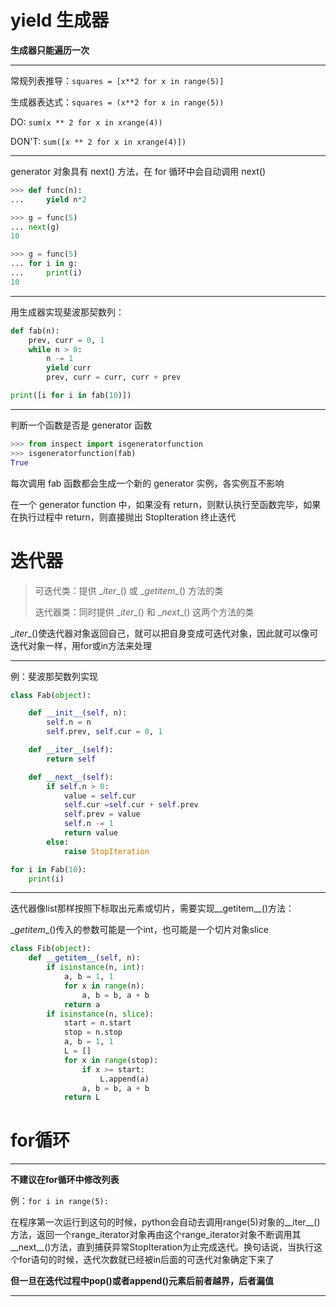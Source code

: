 # yield 生成器

**生成器只能遍历一次**

---

常规列表推导：`squares = [x**2 for x in range(5)]`

生成器表达式：`squares = (x**2 for x in range(5))`

DO: `sum(x ** 2 for x in xrange(4))`

DON'T: `sum([x ** 2 for x in xrange(4)])`

---

generator 对象具有 next() 方法，在 for 循环中会自动调用 next()

``` python
>>> def func(n):
...     yield n*2

>>> g = func(5)
... next(g)
10

>>> g = func(5)
... for i in g:
...     print(i)
10
```

---

用生成器实现斐波那契数列：

``` python
def fab(n):
    prev, curr = 0, 1
    while n > 0:
        n -= 1
        yield curr
        prev, curr = curr, curr + prev

print([i for i in fab(10)])
```

---

判断一个函数是否是 generator 函数

``` python
>>> from inspect import isgeneratorfunction
>>> isgeneratorfunction(fab)
True
```

每次调用 fab 函数都会生成一个新的 generator 实例，各实例互不影响

在一个 generator function 中，如果没有 return，则默认执行至函数完毕，如果在执行过程中 return，则直接抛出 StopIteration 终止迭代

# 迭代器

> 可迭代类：提供 \__iter__() 或 \__getitem__() 方法的类
>
> 迭代器类：同时提供 \__iter__() 和 \__next__() 这两个方法的类

\__iter__()使迭代器对象返回自己，就可以把自身变成可迭代对象，因此就可以像可迭代对象一样，用for或in方法来处理

---

例：斐波那契数列实现

``` python
class Fab(object):

    def __init__(self, n):
        self.n = n
        self.prev, self.cur = 0, 1

    def __iter__(self):
        return self

    def __next__(self):
        if self.n > 0:
            value = self.cur
            self.cur =self.cur + self.prev
            self.prev = value
            self.n -= 1
            return value
        else:
            raise StopIteration

for i in Fab(10):
    print(i)
```

---

迭代器像list那样按照下标取出元素或切片，需要实现__getitem__()方法：

\__getitem__()传入的参数可能是一个int，也可能是一个切片对象slice

``` python
class Fib(object):
    def __getitem__(self, n):
        if isinstance(n, int):
            a, b = 1, 1
            for x in range(n):
                a, b = b, a + b
            return a
        if isinstance(n, slice):
            start = n.start
            stop = n.stop
            a, b = 1, 1
            L = []
            for x in range(stop):
                if x >= start:
                    L.append(a)
                a, b = b, a + b
            return L
```

# for循环

---

**不建议在for循环中修改列表**

例：`for i in range(5):`

在程序第一次运行到这句的时候，python会自动去调用range(5)对象的__iter__()方法，返回一个range_iterator对象再由这个range_iterator对象不断调用其__next__()方法，直到捕获异常StopIteration为止完成迭代。换句话说，当执行这个for语句的时候，迭代次数就已经被in后面的可迭代对象确定下来了

**但一旦在迭代过程中pop()或者append()元素后前者越界，后者漏值**

---